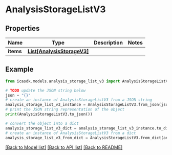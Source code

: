 # AnalysisStorageListV3


## Properties

Name | Type | Description | Notes
------------ | ------------- | ------------- | -------------
**items** | [**List[AnalysisStorageV3]**](AnalysisStorageV3.md) |  | 

## Example

```python
from icasdk.models.analysis_storage_list_v3 import AnalysisStorageListV3

# TODO update the JSON string below
json = "{}"
# create an instance of AnalysisStorageListV3 from a JSON string
analysis_storage_list_v3_instance = AnalysisStorageListV3.from_json(json)
# print the JSON string representation of the object
print(AnalysisStorageListV3.to_json())

# convert the object into a dict
analysis_storage_list_v3_dict = analysis_storage_list_v3_instance.to_dict()
# create an instance of AnalysisStorageListV3 from a dict
analysis_storage_list_v3_from_dict = AnalysisStorageListV3.from_dict(analysis_storage_list_v3_dict)
```
[[Back to Model list]](../README.md#documentation-for-models) [[Back to API list]](../README.md#documentation-for-api-endpoints) [[Back to README]](../README.md)


